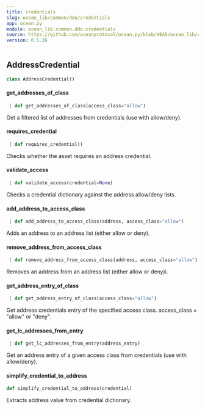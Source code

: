 ```yaml
---
title: credentials
slug: ocean_lib/common/ddo/credentials
app: ocean.py
module: ocean_lib.common.ddo.credentials
source: https://github.com/oceanprotocol/ocean.py/blob/HEAD/ocean_lib/common/ddo/credentials.py
version: 0.5.26
---
```

## AddressCredential

```python
class AddressCredential()
```

#### get\_addresses\_of\_class

```python
 | def get_addresses_of_class(access_class="allow")
```

Get a filtered list of addresses from credentials (use with allow/deny).

#### requires\_credential

```python
 | def requires_credential()
```

Checks whether the asset requires an address credential.

#### validate\_access

```python
 | def validate_access(credential=None)
```

Checks a credential dictionary against the address allow/deny lists.

#### add\_address\_to\_access\_class

```python
 | def add_address_to_access_class(address, access_class="allow")
```

Adds an address to an address list (either allow or deny).

#### remove\_address\_from\_access\_class

```python
 | def remove_address_from_access_class(address, access_class="allow")
```

Removes an address from an address list (either allow or deny)i.

#### get\_address\_entry\_of\_class

```python
 | def get_address_entry_of_class(access_class="allow")
```

Get address credentials entry of the specified access class. access_class = "allow" or "deny".

#### get\_lc\_addresses\_from\_entry

```python
 | def get_lc_addresses_from_entry(address_entry)
```

Get an address entry of a given access class from credentials (use with allow/deny).

#### simplify\_credential\_to\_address

```python
def simplify_credential_to_address(credential)
```

Extracts address value from credential dictionary.

